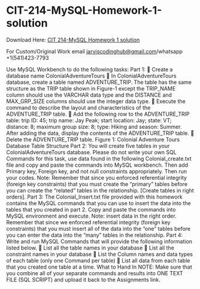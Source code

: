 # CIT-214-MySQL-Homework-1-solution

Download Here: [CIT 214-MySQL Homework 1 solution](https://jarviscodinghub.com/assignment/cit-214-mysql-homework-1-solution/)

For Custom/Original Work email jarviscodinghub@gmail.com/whatsapp +1(541)423-7793

Use MySQL Workbench to do the following tasks:
Part 1:
 Create a database name ColonialAdventureTours
 In ColonialAdventureTours database, create a table named
ADVENTURE_TRIP. The table has the same structure as the TRIP table
shown in Figure-1 except the TRIP_NAME column should use the VARCHAR
data type and the DISTANCE and MAX_GRP_SIZE columns should use the
integer data type.
 Execute the command to describe the layout and characteristics of the
ADVENTURE_TRIP table.
 Add the following row to the ADVENTURE_TRIP table: trip ID: 45; trip
name: Jay Peak; start location: Jay; state: VT; distance: 8; maximum group size:
8; type: Hiking and season: Summer. After adding the data, display the contents
of the ADVENTURE_TRIP table.
 Delete the ADVENTURE_TRIP table.
Figure 1: Colonial Adventure Tours Database Table Structure
Part 2:
You will create five tables in your ColonialAdventureTours database. Please do
not write your own SQL Commands for this task, use data found in the following
Colonial_create.txt file and copy and paste the commands into MySQL
workbench. Then add Primary key, Foreign key, and not null constraints
appropriately. Then run your codes.
Note:
Remember that since you enforced referential integrity (foreign key constraints)
that you must create the “primary” tables before you can create the “related” tables
in the relationship. [Create tables in right orders].
Part 3:
The Colonial_Insert.txt file provided with this homework contains the MySQL
commands that you can use to insert the data into the tables that you created in part
2. Copy and paste the commands into MySQL environment and execute.
Note: insert data in the right order. Remember that since we enforced referential
integrity (foreign key constraints) that you must insert all of the data into the “one”
tables before you can enter the data into the “many” tables in the relationship.
Part 4:
Write and run MySQL Commands that will provide the following information
listed below.
 List all the table names in your database
 List all the constraint names in your database
 List the Column names and data types of each table
(only one Command per table)
 List all data from each table that you created one table at a time.
What to Hand In
NOTE: Make sure that you combine all of your separate commands and results
into ONE TEXT FILE (SQL SCRIPT) and upload it back to the Assignments link.
